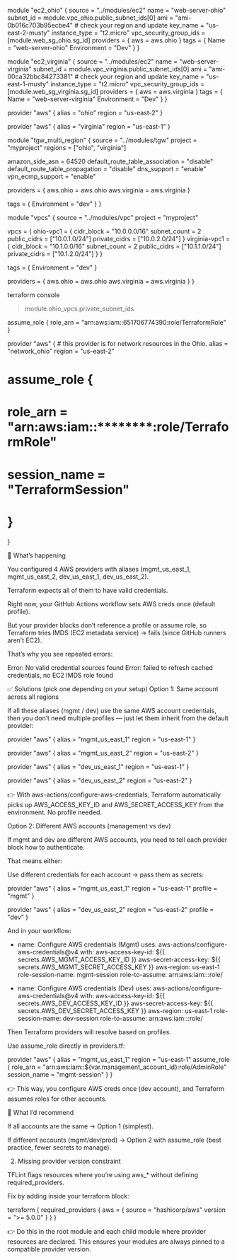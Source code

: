 module "ec2_ohio" {
  source       = "../modules/ec2"
  name         = "web-server-ohio"
  subnet_id = module.vpc_ohio.public_subnet_ids[0]
  ami          = "ami-0b016c703b95ecbe4" # check your region and update
  key_name     = "us-east-2-musty"
  instance_type = "t2.micro"
  vpc_security_group_ids = [module.web_sg_ohio.sg_id]
  providers    = { aws = aws.ohio }
  tags = {
    Name        = "web-server-ohio"
    Environment = "Dev"
  }
}

module "ec2_virginia" {
  source       = "../modules/ec2"
  name         = "web-server-virginia"
  subnet_id = module.vpc_virginia.public_subnet_ids[0]
  ami          = "ami-00ca32bbc84273381" # check your region and update
  key_name     = "us-east-1-musty"
  instance_type = "t2.micro"
  vpc_security_group_ids = [module.web_sg_virginia.sg_id]
  providers    = { aws = aws.virginia }
  tags = {
    Name        = "web-server-virginia"
    Environment = "Dev"
  }
}


provider "aws" {
  alias  = "ohio"
  region = "us-east-2"
}

provider "aws" {
  alias  = "virginia"
  region = "us-east-1"
}

module "tgw_multi_region" {
  source  = "../modules/tgw"
  project = "myproject"
  regions = ["ohio", "virginia"]

  amazon_side_asn                 = 64520
  default_route_table_association = "disable"
  default_route_table_propagation = "disable"
  dns_support                     = "enable"
  vpn_ecmp_support                = "enable"

  providers = {
    aws.ohio     = aws.ohio
    aws.virginia = aws.virginia
  }

  tags = {
    Environment = "dev"
  }
}

module "vpcs" {
  source  = "../modules/vpc"
  project = "myproject"

  vpcs = {
    ohio-vpc1 = {
      cidr_block   = "10.0.0.0/16"
      subnet_count = 2
      public_cidrs = ["10.0.1.0/24"]
      private_cidrs = ["10.0.2.0/24"]
    }
    virginia-vpc1 = {
      cidr_block   = "10.1.0.0/16"
      subnet_count = 2
      public_cidrs = ["10.1.1.0/24"]
      private_cidrs = ["10.1.2.0/24"]
    }
  }

  tags = {
    Environment = "dev"
  }

  providers = {
    aws.ohio     = aws.ohio
    aws.virginia = aws.virginia
  }
}


terraform console
> module.ohio_vpcs.private_subnet_ids

assume_role {
    role_arn = "arn:aws:iam::651706774390:role/TerraformRole"
  }


provider "aws" {          # this provider is for network resources in the Ohio. 
  alias  = "network_ohio"
  region = "us-east-2"

  # assume_role {
  #    role_arn     = "arn:aws:iam::********:role/TerraformRole"
  #   session_name = "TerraformSession"
  # }

}


🔎 What’s happening

You configured 4 AWS providers with aliases (mgmt_us_east_1, mgmt_us_east_2, dev_us_east_1, dev_us_east_2).

Terraform expects all of them to have valid credentials.

Right now, your GitHub Actions workflow sets AWS creds once (default profile).

But your provider blocks don’t reference a profile or assume role, so Terraform tries IMDS (EC2 metadata service) → fails (since GitHub runners aren’t EC2).


That’s why you see repeated errors:

Error: No valid credential sources found
Error: failed to refresh cached credentials, no EC2 IMDS role found

✅ Solutions (pick one depending on your setup)
Option 1: Same account across all regions

If all these aliases (mgmt / dev) use the same AWS account credentials, then you don’t need multiple profiles — just let them inherit from the default provider:

provider "aws" {
  alias  = "mgmt_us_east_1"
  region = "us-east-1"
}

provider "aws" {
  alias  = "mgmt_us_east_2"
  region = "us-east-2"
}

provider "aws" {
  alias  = "dev_us_east_1"
  region = "us-east-1"
}

provider "aws" {
  alias  = "dev_us_east_2"
  region = "us-east-2"
}


👉 With aws-actions/configure-aws-credentials, Terraform automatically picks up AWS_ACCESS_KEY_ID and AWS_SECRET_ACCESS_KEY from the environment. No profile needed.

Option 2: Different AWS accounts (management vs dev)

If mgmt and dev are different AWS accounts, you need to tell each provider block how to authenticate.

That means either:

Use different credentials for each account → pass them as secrets:

provider "aws" {
  alias   = "mgmt_us_east_1"
  region  = "us-east-1"
  profile = "mgmt"
}

provider "aws" {
  alias   = "dev_us_east_2"
  region  = "us-east-2"
  profile = "dev"
}


And in your workflow:

- name: Configure AWS credentials (Mgmt)
  uses: aws-actions/configure-aws-credentials@v4
  with:
    aws-access-key-id: ${{ secrets.AWS_MGMT_ACCESS_KEY_ID }}
    aws-secret-access-key: ${{ secrets.AWS_MGMT_SECRET_ACCESS_KEY }}
    aws-region: us-east-1
    role-session-name: mgmt-session
    role-to-assume: arn:aws:iam::<mgmt-account-id>:role/<mgmt-role>

- name: Configure AWS credentials (Dev)
  uses: aws-actions/configure-aws-credentials@v4
  with:
    aws-access-key-id: ${{ secrets.AWS_DEV_ACCESS_KEY_ID }}
    aws-secret-access-key: ${{ secrets.AWS_DEV_SECRET_ACCESS_KEY }}
    aws-region: us-east-1
    role-session-name: dev-session
    role-to-assume: arn:aws:iam::<dev-account-id>:role/<dev-role>


Then Terraform providers will resolve based on profiles.

Use assume_role directly in providers.tf:

provider "aws" {
  alias   = "mgmt_us_east_1"
  region  = "us-east-1"
  assume_role {
    role_arn     = "arn:aws:iam::${var.management_account_id}:role/AdminRole"
    session_name = "mgmt-session"
  }
}


👉 This way, you configure AWS creds once (dev account), and Terraform assumes roles for other accounts.

🔧 What I’d recommend

If all accounts are the same → Option 1 (simplest).

If different accounts (mgmt/dev/prod) → Option 2 with assume_role (best practice, fewer secrets to manage).


2. Missing provider version constraint

TFLint flags resources where you’re using aws_* without defining required_providers.

Fix by adding inside your terraform block:

terraform {
  required_providers {
    aws = {
      source  = "hashicorp/aws"
      version = ">= 5.0.0"
    }
  }
}


👉 Do this in the root module and each child module where provider resources are declared.
This ensures your modules are always pinned to a compatible provider version.